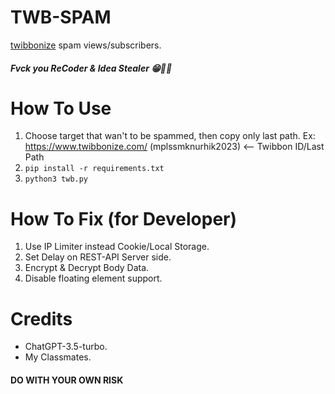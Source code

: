 # TWB-SPAM
[twibbonize](https://twibbonize.com) spam views/subscribers.

##### Fvck you ReCoder & Idea Stealer 😁🖕🏻

# How To Use
1. Choose target that wan't to be spammed, then copy only last path. Ex: https://www.twibbonize.com/ (mplssmknurhik2023) <-- Twibbon ID/Last Path
2. `pip install -r requirements.txt`
3. `python3 twb.py`

# How To Fix (for Developer)
1. Use IP Limiter instead Cookie/Local Storage.
2. Set Delay on REST-API Server side.
3. Encrypt & Decrypt Body Data.
4. Disable floating element support.

# Credits
- ChatGPT-3.5-turbo.
- My Classmates.
#### DO WITH YOUR OWN RISK
